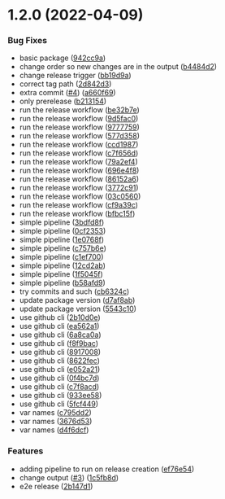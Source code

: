 # 1.2.0 (2022-04-09)


### Bug Fixes

* basic package ([942cc9a](https://github.com/dancook-socialive/release-flow/commit/942cc9aa92d17d7baba6391de0c58e1187abe9d2))
* change order so new changes are in the output ([b4484d2](https://github.com/dancook-socialive/release-flow/commit/b4484d2e6d0dee52e345f68e4989ed0b4abeaeb0))
* change release trigger ([bb19d9a](https://github.com/dancook-socialive/release-flow/commit/bb19d9af847aa5ab3aef794ac9ead919605e4ca6))
* correct tag path ([2d842d3](https://github.com/dancook-socialive/release-flow/commit/2d842d36381d016ac5a73058eadc33786fa7c887))
* extra commit ([#4](https://github.com/dancook-socialive/release-flow/issues/4)) ([a660f69](https://github.com/dancook-socialive/release-flow/commit/a660f69746becd669e06f6b66d4e17536dec92c6))
* only prerelease ([b213154](https://github.com/dancook-socialive/release-flow/commit/b213154dda0939606c1927870a83b66ffe3bb90a))
* run the release workflow ([be32b7e](https://github.com/dancook-socialive/release-flow/commit/be32b7e40213db1821611fde84f462890a7bab7e))
* run the release workflow ([9d5fac0](https://github.com/dancook-socialive/release-flow/commit/9d5fac01e8c2e09428cf2f8e55de741238de0d34))
* run the release workflow ([9777759](https://github.com/dancook-socialive/release-flow/commit/97777597b58590235363f639946d7cac5a40602e))
* run the release workflow ([577d358](https://github.com/dancook-socialive/release-flow/commit/577d3589a906a9c13db294cd58e94a0c916cfcaf))
* run the release workflow ([ccd1987](https://github.com/dancook-socialive/release-flow/commit/ccd19873e0dc2989367c083b77a5ce21a40d6338))
* run the release workflow ([c7f656d](https://github.com/dancook-socialive/release-flow/commit/c7f656d7bd7b084480a073242b89a7b4ee671c28))
* run the release workflow ([79a2ef4](https://github.com/dancook-socialive/release-flow/commit/79a2ef462909c5aa2474e2b6a7a2171f7da1fa74))
* run the release workflow ([696e4f8](https://github.com/dancook-socialive/release-flow/commit/696e4f88505999746cc366e0f0f9a775f1b90b9f))
* run the release workflow ([86152a6](https://github.com/dancook-socialive/release-flow/commit/86152a67af847a1f40705aa7a6f5d8436bc66f31))
* run the release workflow ([3772c91](https://github.com/dancook-socialive/release-flow/commit/3772c916e4de87a6ca2126f05ffb0a4267ff6955))
* run the release workflow ([03c0560](https://github.com/dancook-socialive/release-flow/commit/03c0560d702c48a6d7081f38d86d339bf28cd9f5))
* run the release workflow ([cf9a39c](https://github.com/dancook-socialive/release-flow/commit/cf9a39c8145da5448004c84af4e412e0532d7b7e))
* run the release workflow ([bfbc15f](https://github.com/dancook-socialive/release-flow/commit/bfbc15f0b80b5d15e02c004b23b89c8ffd467b47))
* simple pipeline ([3bdfd8f](https://github.com/dancook-socialive/release-flow/commit/3bdfd8fc8fd172078954048b6d7a14bb82a64c48))
* simple pipeline ([0cf2353](https://github.com/dancook-socialive/release-flow/commit/0cf2353c2efdf827aff2a2a26a0fa4c078e712fd))
* simple pipeline ([1e0768f](https://github.com/dancook-socialive/release-flow/commit/1e0768f17483a9b457ccb48cf8d33ae7a98a6295))
* simple pipeline ([c757b6e](https://github.com/dancook-socialive/release-flow/commit/c757b6eabde9be1bc49066d210e2bfa5cf6b82b9))
* simple pipeline ([c1ef700](https://github.com/dancook-socialive/release-flow/commit/c1ef70061eb02cf574ab71e8818de3077d46306b))
* simple pipeline ([12cd2ab](https://github.com/dancook-socialive/release-flow/commit/12cd2abd28788c4592fda8002333c1f7e584815f))
* simple pipeline ([1f5045f](https://github.com/dancook-socialive/release-flow/commit/1f5045fcfc73993d46be524edda2d4bc9f72833c))
* simple pipeline ([b58afd9](https://github.com/dancook-socialive/release-flow/commit/b58afd980ab221acda2f07e148d05d09ff9e35dd))
* try commits and such ([cb6324c](https://github.com/dancook-socialive/release-flow/commit/cb6324c78b793b2f658464f561fde460e42b8d26))
* update package version ([d7af8ab](https://github.com/dancook-socialive/release-flow/commit/d7af8abf3b8968f45274f8bade6d6e4d05bf41ef))
* update package version ([5543c10](https://github.com/dancook-socialive/release-flow/commit/5543c107786808e8c5f7ddbc5808d4e3ae3192a2))
* use github cli ([2b10d0e](https://github.com/dancook-socialive/release-flow/commit/2b10d0e80aecc8574af9e5438057561d768506cf))
* use github cli ([ea562a1](https://github.com/dancook-socialive/release-flow/commit/ea562a1ca8a598de8c6709d106c2f3c8889291e7))
* use github cli ([6a8ca0a](https://github.com/dancook-socialive/release-flow/commit/6a8ca0a2e6627bb461d3e48978fd12eb589ff680))
* use github cli ([f8f9bac](https://github.com/dancook-socialive/release-flow/commit/f8f9bac9ff98fbcd3295639783b41c3c7442831a))
* use github cli ([8917008](https://github.com/dancook-socialive/release-flow/commit/89170088ed4b00020d82f7c9d6a648558eebbb7a))
* use github cli ([8622fec](https://github.com/dancook-socialive/release-flow/commit/8622fecc8ee736745048f621680fae91abc5f47e))
* use github cli ([e052a21](https://github.com/dancook-socialive/release-flow/commit/e052a2163c992c8305cef13a8475d50bac387305))
* use github cli ([0f4bc7d](https://github.com/dancook-socialive/release-flow/commit/0f4bc7d5fb71f659116fc8c0cda486a9437e96aa))
* use github cli ([c7f8acd](https://github.com/dancook-socialive/release-flow/commit/c7f8acdd54d12d19693b61083d1a6c694e924c7b))
* use github cli ([933ee58](https://github.com/dancook-socialive/release-flow/commit/933ee58a3039e065708fe6f5c779e1f2d9df670b))
* use github cli ([5fcf449](https://github.com/dancook-socialive/release-flow/commit/5fcf449e44fb4ca3484eec1ff6fe71cdde4a6222))
* var names ([c795dd2](https://github.com/dancook-socialive/release-flow/commit/c795dd25e2639fa7c1a92875dec47e2fbd3c6dba))
* var names ([3676d53](https://github.com/dancook-socialive/release-flow/commit/3676d53ec0aee7cdbf9d040ae85be41db4a62a6b))
* var names ([d4f6dcf](https://github.com/dancook-socialive/release-flow/commit/d4f6dcf65195e34b6b4d752bc424ab9706e6079a))


### Features

* adding pipeline to run on release creation ([ef76e54](https://github.com/dancook-socialive/release-flow/commit/ef76e548418088b0d2a3f3ec6f4aebe3594123fb))
* change output ([#3](https://github.com/dancook-socialive/release-flow/issues/3)) ([1c5fb8d](https://github.com/dancook-socialive/release-flow/commit/1c5fb8da7ba1cb2ded2656e23982f14c35391676))
* e2e release ([2b147d1](https://github.com/dancook-socialive/release-flow/commit/2b147d1f41d32615b0f10e570279f160ba5a2083))



